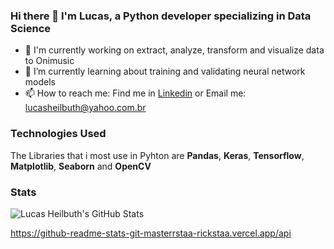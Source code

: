 ### Hi there 👋 I'm Lucas, a Python developer specializing in Data Science
* 🔭 I'm currently working on extract, analyze, transform and visualize data to Onimusic
* 🌱 I’m currently learning about training and validating neural network models
* 📫 How to reach me: Find me in [Linkedin](https://www.linkedin.com/in/lucas-heilbuth) or Email me: lucasheilbuth@yahoo.com.br
### Technologies Used
The Libraries that i most use in Pyhton are **Pandas**, **Keras**, **Tensorflow**, **Matplotlib**, **Seaborn** and **OpenCV**
### Stats
![Lucas Heilbuth's GitHub Stats](https://github-readme-stats-git-masterrstaa-rickstaa.vercel.app/api?username=lucasheilbuth&count_private=true&show_icons=true&theme=tokyonight&custom_title=Lucas%20Heilbuth's%20GitHub%20Stats&text_bold=true)
<!--
**LucasHeilbuth/LucasHeilbuth** is a ✨ _special_ ✨ repository because its `README.md` (this file) appears on your GitHub profile.

Here are some ideas to get you started:

- 🔭 I’m currently working on ...
- 🌱 I’m currently learning ...
- 👯 I’m looking to collaborate on ...
- 🤔 I’m looking for help with ...
- 💬 Ask me about ...
- 📫 How to reach me: ...
- 😄 Pronouns: ...
- ⚡ Fun fact: ...
-->
https://github-readme-stats-git-masterrstaa-rickstaa.vercel.app/api
